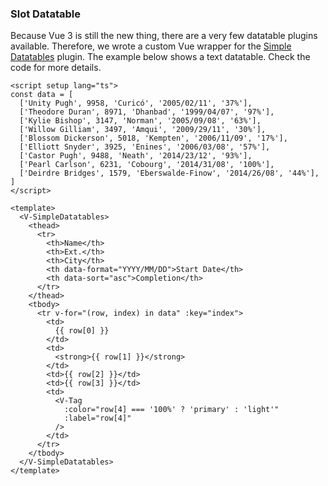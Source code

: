 ### Slot Datatable

Because Vue 3 is still the new thing, there are a very few datatable plugins
available. Therefore, we wrote a custom Vue wrapper for the [Simple Datatables](https://github.com/fiduswriter/Simple-DataTables)
plugin. The example below shows a text datatable. Check the code for more
details.

<!--code-->

```vue
<script setup lang="ts">
const data = [
  ['Unity Pugh', 9958, 'Curicó', '2005/02/11', '37%'],
  ['Theodore Duran', 8971, 'Dhanbad', '1999/04/07', '97%'],
  ['Kylie Bishop', 3147, 'Norman', '2005/09/08', '63%'],
  ['Willow Gilliam', 3497, 'Amqui', '2009/29/11', '30%'],
  ['Blossom Dickerson', 5018, 'Kempten', '2006/11/09', '17%'],
  ['Elliott Snyder', 3925, 'Enines', '2006/03/08', '57%'],
  ['Castor Pugh', 9488, 'Neath', '2014/23/12', '93%'],
  ['Pearl Carlson', 6231, 'Cobourg', '2014/31/08', '100%'],
  ['Deirdre Bridges', 1579, 'Eberswalde-Finow', '2014/26/08', '44%'],
]
</script>

<template>
  <V-SimpleDatatables>
    <thead>
      <tr>
        <th>Name</th>
        <th>Ext.</th>
        <th>City</th>
        <th data-format="YYYY/MM/DD">Start Date</th>
        <th data-sort="asc">Completion</th>
      </tr>
    </thead>
    <tbody>
      <tr v-for="(row, index) in data" :key="index">
        <td>
          {{ row[0] }}
        </td>
        <td>
          <strong>{{ row[1] }}</strong>
        </td>
        <td>{{ row[2] }}</td>
        <td>{{ row[3] }}</td>
        <td>
          <V-Tag
            :color="row[4] === '100%' ? 'primary' : 'light'"
            :label="row[4]"
          />
        </td>
      </tr>
    </tbody>
  </V-SimpleDatatables>
</template>
```

<!--/code-->
